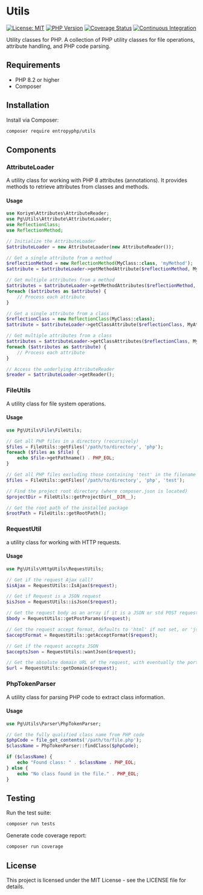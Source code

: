# Utils

[![License: MIT](https://img.shields.io/badge/License-MIT-yellow.svg)](https://opensource.org/licenses/MIT)
[![PHP Version](https://img.shields.io/badge/php-%3E%3D8.1-blue.svg)](https://php.net)
[![Coverage Status](https://coveralls.io/repos/github/Entropyphp/utils/badge.svg?branch=main)](https://coveralls.io/github/Entropyphp/utils?branch=main)
[![Continuous Integration](https://github.com/Entropyphp/utils/actions/workflows/ci.yml/badge.svg?branch=main)](https://github.com/Entropyphp/utils/actions/workflows/ci.yml)

Utility classes for PHP. A collection of PHP utility classes for file operations, attribute handling, and PHP code parsing.

## Requirements

- PHP 8.2 or higher
- Composer

## Installation

Install via Composer:

```bash
composer require entropyphp/utils
```

## Components

### AttributeLoader

A utility class for working with PHP 8 attributes (annotations). It provides methods to retrieve attributes from classes and methods.

#### Usage

```php
use Koriym\Attributes\AttributeReader;
use Pg\Utils\Attribute\AttributeLoader;
use ReflectionClass;
use ReflectionMethod;

// Initialize the AttributeLoader
$attributeLoader = new AttributeLoader(new AttributeReader());

// Get a single attribute from a method
$reflectionMethod = new ReflectionMethod(MyClass::class, 'myMethod');
$attribute = $attributeLoader->getMethodAttribute($reflectionMethod, MyAttribute::class);

// Get multiple attributes from a method
$attributes = $attributeLoader->getMethodAttributes($reflectionMethod, MyAttribute::class);
foreach ($attributes as $attribute) {
    // Process each attribute
}

// Get a single attribute from a class
$reflectionClass = new ReflectionClass(MyClass::class);
$attribute = $attributeLoader->getClassAttribute($reflectionClass, MyAttribute::class);

// Get multiple attributes from a class
$attributes = $attributeLoader->getClassAttributes($reflectionClass, MyAttribute::class);
foreach ($attributes as $attribute) {
    // Process each attribute
}

// Access the underlying AttributeReader
$reader = $attributeLoader->getReader();
```

### FileUtils

A utility class for file system operations.

#### Usage

```php
use Pg\Utils\File\FileUtils;

// Get all PHP files in a directory (recursively)
$files = FileUtils::getFiles('/path/to/directory', 'php');
foreach ($files as $file) {
    echo $file->getPathname() . PHP_EOL;
}

// Get all PHP files excluding those containing 'test' in the filename
$files = FileUtils::getFiles('/path/to/directory', 'php', 'test');

// Find the project root directory (where composer.json is located)
$projectDir = FileUtils::getProjectDir(__DIR__);

// Get the root path of the installed package
$rootPath = FileUtils::getRootPath();
```

### RequestUtil

a utility class for working with HTTP requests.

#### Usage

```php
use Pg\Utils\HttpUtils\RequestUtils;

// Get if the request Ajax call?
$isAjax = RequestUtils::IsAjax($request);

// Get if Request is a JSON request
$isJson = RequestUtils::isJson($request);

// Get the request body as an array if it is a JSON or std POST request, if JSON is malformed, returns an empty array
$body = RequestUtils::getPostParams($request);

// Get the request accept format, defaults to 'html' if not set, or 'json' if the request is a JSON request
$acceptFormat = RequestUtils::getAcceptFormat($request);

// Get if the request accepts JSON
$acceptsJson = RequestUtils::wantJson($request);

// Get the absolute domain URL of the request, with eventually the port number
$url = RequestUtils::getDomain($request);
```


### PhpTokenParser

A utility class for parsing PHP code to extract class information.

#### Usage

```php
use Pg\Utils\Parser\PhpTokenParser;

// Get the fully qualified class name from PHP code
$phpCode = file_get_contents('/path/to/file.php');
$className = PhpTokenParser::findClass($phpCode);

if ($className) {
    echo "Found class: " . $className . PHP_EOL;
} else {
    echo "No class found in the file." . PHP_EOL;
}
```

## Testing

Run the test suite:

```bash
composer run tests
```

Generate code coverage report:

```bash
composer run coverage
```

## License

This project is licensed under the MIT License - see the LICENSE file for details.